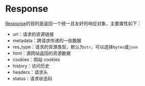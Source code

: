 # Response

[Response](https://github.com/howie6879/ruia/blob/master/ruia/response.py)的目的是返回一个统一且友好的响应对象，主要属性如下：
- url：请求的资源链接
- metadata：跨请求传递的一些数据
- res_type：请求的资源类型，默认为`str`，可以选择`bytes`或`json`
- html：源网站返回的资源数据
- cookies：网站 cookies
- history：访问历史
- headers：请求头
- status：请求状态码